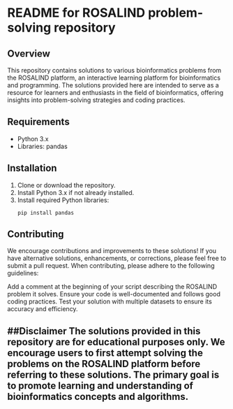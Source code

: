 # README for ROSALIND problem-solving repository

## Overview
This repository contains solutions to various bioinformatics problems from the ROSALIND platform, an interactive learning platform for bioinformatics and programming. The solutions provided here are intended to serve as a resource for learners and enthusiasts in the field of bioinformatics, offering insights into problem-solving strategies and coding practices.

## Requirements

- Python 3.x
- Libraries: pandas

## Installation

1. Clone or download the repository.
2. Install Python 3.x if not already installed.
3. Install required Python libraries:
   ```
   pip install pandas
   ```
## Contributing
We encourage contributions and improvements to these solutions! If you have alternative solutions, enhancements, or corrections, please feel free to submit a pull request. When contributing, please adhere to the following guidelines:

Add a comment at the beginning of your script describing the ROSALIND problem it solves.
Ensure your code is well-documented and follows good coding practices.
Test your solution with multiple datasets to ensure its accuracy and efficiency.

##Disclaimer
The solutions provided in this repository are for educational purposes only. We encourage users to first attempt solving the problems on the ROSALIND platform before referring to these solutions. The primary goal is to promote learning and understanding of bioinformatics concepts and algorithms.
---
